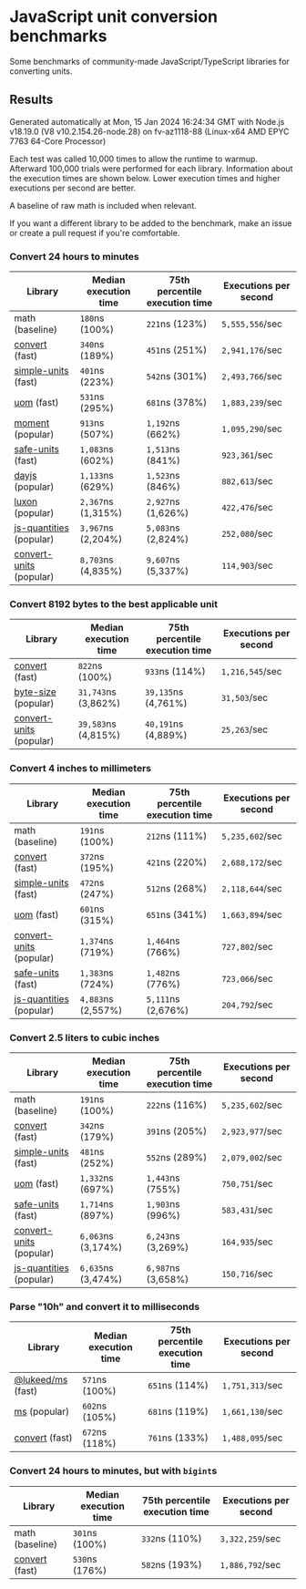 # JavaScript unit conversion benchmarks

Some benchmarks of community-made JavaScript/TypeScript libraries for converting units.

## Results

<!-- beginblock(results) -->

Generated automatically at Mon, 15 Jan 2024 16:24:34 GMT with Node.js v18.19.0 (V8 v10.2.154.26-node.28) on fv-az1118-88 (Linux-x64 AMD EPYC 7763 64-Core Processor)

Each test was called 10,000 times to allow the runtime to warmup.
Afterward 100,000 trials were performed for each library.
Information about the execution times are shown below.
Lower execution times and higher executions per second are better.

A baseline of raw math is included when relevant.

If you want a different library to be added to the benchmark, make an issue or create a pull request if you're comfortable.

### Convert 24 hours to minutes

| Library                                                            | Median execution time | 75th percentile execution time | Executions per second |
| ------------------------------------------------------------------ | --------------------- | ------------------------------ | --------------------- |
| math (baseline)                                                    | `180`ns (100%)        | `221`ns (123%)                 | `5,555,556`/sec       |
| [convert](https://npmjs.com/package/convert) (fast)                | `340`ns (189%)        | `451`ns (251%)                 | `2,941,176`/sec       |
| [simple-units](https://npmjs.com/package/simple-units) (fast)      | `401`ns (223%)        | `542`ns (301%)                 | `2,493,766`/sec       |
| [uom](https://npmjs.com/package/uom) (fast)                        | `531`ns (295%)        | `681`ns (378%)                 | `1,883,239`/sec       |
| [moment](https://npmjs.com/package/moment) (popular)               | `913`ns (507%)        | `1,192`ns (662%)               | `1,095,290`/sec       |
| [safe-units](https://npmjs.com/package/safe-units) (fast)          | `1,083`ns (602%)      | `1,513`ns (841%)               | `923,361`/sec         |
| [dayjs](https://npmjs.com/package/dayjs) (popular)                 | `1,133`ns (629%)      | `1,523`ns (846%)               | `882,613`/sec         |
| [luxon](https://npmjs.com/package/luxon) (popular)                 | `2,367`ns (1,315%)    | `2,927`ns (1,626%)             | `422,476`/sec         |
| [js-quantities](https://npmjs.com/package/js-quantities) (popular) | `3,967`ns (2,204%)    | `5,083`ns (2,824%)             | `252,080`/sec         |
| [convert-units](https://npmjs.com/package/convert-units) (popular) | `8,703`ns (4,835%)    | `9,607`ns (5,337%)             | `114,903`/sec         |

### Convert 8192 bytes to the best applicable unit

| Library                                                            | Median execution time | 75th percentile execution time | Executions per second |
| ------------------------------------------------------------------ | --------------------- | ------------------------------ | --------------------- |
| [convert](https://npmjs.com/package/convert) (fast)                | `822`ns (100%)        | `933`ns (114%)                 | `1,216,545`/sec       |
| [byte-size](https://npmjs.com/package/byte-size) (popular)         | `31,743`ns (3,862%)   | `39,135`ns (4,761%)            | `31,503`/sec          |
| [convert-units](https://npmjs.com/package/convert-units) (popular) | `39,583`ns (4,815%)   | `40,191`ns (4,889%)            | `25,263`/sec          |

### Convert 4 inches to millimeters

| Library                                                            | Median execution time | 75th percentile execution time | Executions per second |
| ------------------------------------------------------------------ | --------------------- | ------------------------------ | --------------------- |
| math (baseline)                                                    | `191`ns (100%)        | `212`ns (111%)                 | `5,235,602`/sec       |
| [convert](https://npmjs.com/package/convert) (fast)                | `372`ns (195%)        | `421`ns (220%)                 | `2,688,172`/sec       |
| [simple-units](https://npmjs.com/package/simple-units) (fast)      | `472`ns (247%)        | `512`ns (268%)                 | `2,118,644`/sec       |
| [uom](https://npmjs.com/package/uom) (fast)                        | `601`ns (315%)        | `651`ns (341%)                 | `1,663,894`/sec       |
| [convert-units](https://npmjs.com/package/convert-units) (popular) | `1,374`ns (719%)      | `1,464`ns (766%)               | `727,802`/sec         |
| [safe-units](https://npmjs.com/package/safe-units) (fast)          | `1,383`ns (724%)      | `1,482`ns (776%)               | `723,066`/sec         |
| [js-quantities](https://npmjs.com/package/js-quantities) (popular) | `4,883`ns (2,557%)    | `5,111`ns (2,676%)             | `204,792`/sec         |

### Convert 2.5 liters to cubic inches

| Library                                                            | Median execution time | 75th percentile execution time | Executions per second |
| ------------------------------------------------------------------ | --------------------- | ------------------------------ | --------------------- |
| math (baseline)                                                    | `191`ns (100%)        | `222`ns (116%)                 | `5,235,602`/sec       |
| [convert](https://npmjs.com/package/convert) (fast)                | `342`ns (179%)        | `391`ns (205%)                 | `2,923,977`/sec       |
| [simple-units](https://npmjs.com/package/simple-units) (fast)      | `481`ns (252%)        | `552`ns (289%)                 | `2,079,002`/sec       |
| [uom](https://npmjs.com/package/uom) (fast)                        | `1,332`ns (697%)      | `1,443`ns (755%)               | `750,751`/sec         |
| [safe-units](https://npmjs.com/package/safe-units) (fast)          | `1,714`ns (897%)      | `1,903`ns (996%)               | `583,431`/sec         |
| [convert-units](https://npmjs.com/package/convert-units) (popular) | `6,063`ns (3,174%)    | `6,243`ns (3,269%)             | `164,935`/sec         |
| [js-quantities](https://npmjs.com/package/js-quantities) (popular) | `6,635`ns (3,474%)    | `6,987`ns (3,658%)             | `150,716`/sec         |

### Parse "10h" and convert it to milliseconds

| Library                                                   | Median execution time | 75th percentile execution time | Executions per second |
| --------------------------------------------------------- | --------------------- | ------------------------------ | --------------------- |
| [@lukeed/ms](https://npmjs.com/package/@lukeed/ms) (fast) | `571`ns (100%)        | `651`ns (114%)                 | `1,751,313`/sec       |
| [ms](https://npmjs.com/package/ms) (popular)              | `602`ns (105%)        | `681`ns (119%)                 | `1,661,130`/sec       |
| [convert](https://npmjs.com/package/convert) (fast)       | `672`ns (118%)        | `761`ns (133%)                 | `1,488,095`/sec       |

### Convert 24 hours to minutes, but with `bigint`s

| Library                                             | Median execution time | 75th percentile execution time | Executions per second |
| --------------------------------------------------- | --------------------- | ------------------------------ | --------------------- |
| math (baseline)                                     | `301`ns (100%)        | `332`ns (110%)                 | `3,322,259`/sec       |
| [convert](https://npmjs.com/package/convert) (fast) | `530`ns (176%)        | `582`ns (193%)                 | `1,886,792`/sec       |

<!-- endblock(results) -->
